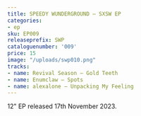 ```yaml
---
title: SPEEDY WUNDERGROUND – SXSW EP
categories:
- ep
sku: EP009
releaseprefix: SWP
cataloguenumber: '009'
price: 15
image: "/uploads/swp010.png"
tracks:
- name: Revival Season – Gold Teeth
- name: Enumclaw – Spots
- name: alexalone – Unpacking My Feeling
---
```


12" EP released 17th November 2023.